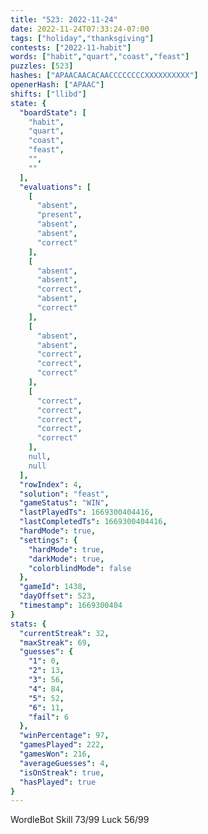 ```yaml
---
title: "523: 2022-11-24"
date: 2022-11-24T07:33:24-07:00
tags: ["holiday","thanksgiving"]
contests: ["2022-11-habit"]
words: ["habit","quart","coast","feast"]
puzzles: [523]
hashes: ["APAACAACACAACCCCCCCCXXXXXXXXXX"]
openerHash: ["APAAC"]
shifts: ["llibd"]
state: {
  "boardState": [
    "habit",
    "quart",
    "coast",
    "feast",
    "",
    ""
  ],
  "evaluations": [
    [
      "absent",
      "present",
      "absent",
      "absent",
      "correct"
    ],
    [
      "absent",
      "absent",
      "correct",
      "absent",
      "correct"
    ],
    [
      "absent",
      "absent",
      "correct",
      "correct",
      "correct"
    ],
    [
      "correct",
      "correct",
      "correct",
      "correct",
      "correct"
    ],
    null,
    null
  ],
  "rowIndex": 4,
  "solution": "feast",
  "gameStatus": "WIN",
  "lastPlayedTs": 1669300404416,
  "lastCompletedTs": 1669300404416,
  "hardMode": true,
  "settings": {
    "hardMode": true,
    "darkMode": true,
    "colorblindMode": false
  },
  "gameId": 1438,
  "dayOffset": 523,
  "timestamp": 1669300404
}
stats: {
  "currentStreak": 32,
  "maxStreak": 69,
  "guesses": {
    "1": 0,
    "2": 13,
    "3": 56,
    "4": 84,
    "5": 52,
    "6": 11,
    "fail": 6
  },
  "winPercentage": 97,
  "gamesPlayed": 222,
  "gamesWon": 216,
  "averageGuesses": 4,
  "isOnStreak": true,
  "hasPlayed": true
}
---
```

<!-- more -->
WordleBot
Skill 73/99
Luck 56/99
